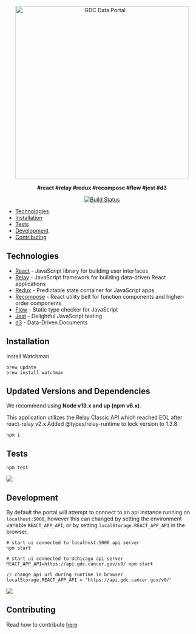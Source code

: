 <p align="center">
	<a href="https://portal.gdc.cancer.gov/">
		<img src="http://i.imgur.com/b6arSwT.png" width="456" alt="GDC Data Portal">
	</a>
</p>
<p align="center">
  <b>#react #relay #redux #recompose #flow #jest #d3</b>
</p>
<p align="center">
	<a href="https://travis-ci.org/NCI-GDC/portal-ui">
		<img src="https://travis-ci.org/NCI-GDC/portal-ui.svg?branch=next"
			 alt="Build Status">
	</a>
</p>

- [Technologies](#technologies)
- [Installation](#installation)
- [Tests](#tests)
- [Development](#development)
- [Contributing](#contributing)

## Technologies

- [React](https://facebook.github.io/react/) - JavaScript library for building user interfaces
- [Relay](https://facebook.github.io/relay/) - JavaScript framework for building data-driven React applications
- [Redux](http://redux.js.org/) - Predictable state container for JavaScript apps
- [Recompose](https://github.com/acdlite/recompose) - React utility belt for function components and higher-order components
- [Flow](https://flow.org/) - Static type checker for JavaScript
- [Jest](https://facebook.github.io/jest/) - Delightful JavaScript testing
- [d3](https://d3js.org/) - Data-Driven Documents

## Installation

Install Watchman

```
brew update
brew install watchman
```

## Updated Versions and Dependencies

We recommend using **Node v13.x and up (npm v6.x)**.

This application utilizes the Relay Classic API which reached EOL after react-relay v2.x
Added @types/relay-runtime to lock version to 1.3.8.

```
npm i
```

## Tests

```
npm test
```

<img src="http://i.imgur.com/SBplvwn.png" />

## Development

By default the portal will attempt to connect to an api instance running on `localhost:5000`, however this can changed by setting the environment variable `REACT_APP_API`, or by setting `localStorage.REACT_APP_API` in the browser.

```
# start ui connected to localhost:5000 api server
npm start

# start ui connected to UChicago api server
REACT_APP_API=https://api.gdc.cancer.gov/v0/ npm start

// change api url during runtime in browser
localStorage.REACT_APP_API = 'https://api.gdc.cancer.gov/v0/'
```

<img src="http://i.imgur.com/5dQYvoW.png" />

## Contributing

Read how to contribute [here](CONTRIBUTING.md)
